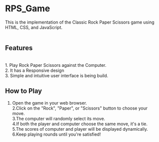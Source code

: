 # RPS_Game

This is the implementation of the Classic Rock Paper Scissors game using HTML, CSS, and JavaScript.
<br>
<br>
## Features
<br>
1. Play Rock Paper Scissors against the Computer.<br>
2. It has a Responsive design<br>
3. Simple and intuitive user interface is being build.<br>

## How to Play

1. Open the game in your web browser.<br>
2.Click on the "Rock", "Paper", or "Scissors" button to choose your move.<br>
3.The computer will randomly select its move.<br>
4.If both the player and computer choose the same move, it's a tie.<br>
5.The scores of computer and player will be displayed dynamically.<br>
6.Keep playing rounds until you're satisfied!<br>
